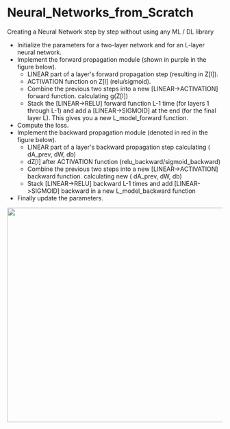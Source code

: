 # Neural_Networks_from_Scratch
Creating a Neural Network step by step without using any ML / DL library

- Initialize the parameters for a two-layer network and for an L-layer neural network.
- Implement the forward propagation module (shown in purple in the figure below).
     - LINEAR part of a layer's forward propagation step (resulting in Z[l]).
     - ACTIVATION function on Z[l] (relu/sigmoid).
     - Combine the previous two steps into a new [LINEAR->ACTIVATION] forward function. calculating g(Z[l])
     - Stack the [LINEAR->RELU] forward function L-1 time (for layers 1 through L-1) and add a [LINEAR->SIGMOID] at the end (for the final layer L). This gives you a new L_model_forward function.
- Compute the loss.
- Implement the backward propagation module (denoted in red in the figure below).
    - LINEAR part of a layer's backward propagation step calculating ( dA_prev, dW, db)
    - dZ[l] after ACTIVATION function (relu_backward/sigmoid_backward) 
    - Combine the previous two steps into a new [LINEAR->ACTIVATION] backward function. calculating new ( dA_prev, dW, db)
    - Stack [LINEAR->RELU] backward L-1 times and add [LINEAR->SIGMOID] backward in a new L_model_backward function
- Finally update the parameters.

<img src="images/final outline.png" style="width:800px;height:500px;">

 

